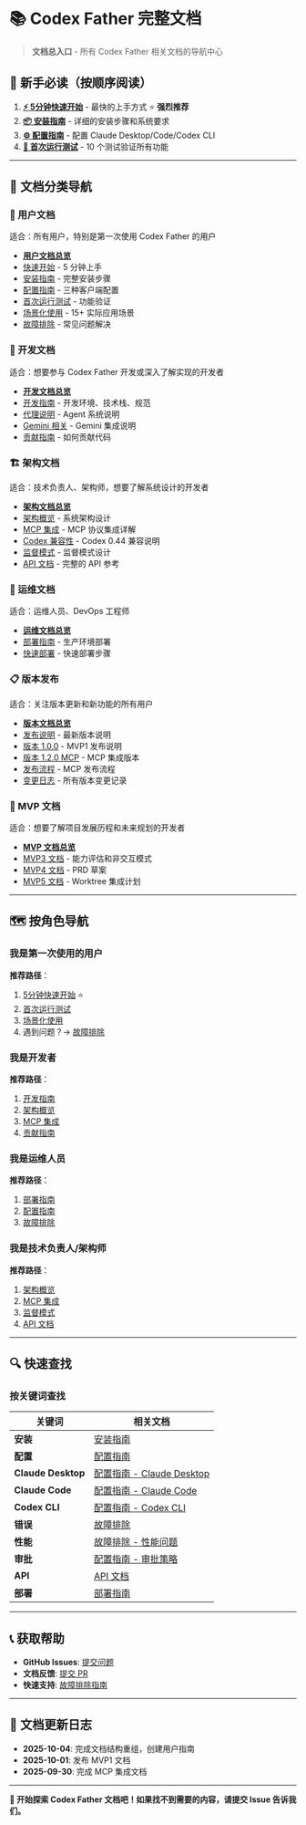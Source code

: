 # 📚 Codex Father 完整文档

> **文档总入口** - 所有 Codex Father 相关文档的导航中心

## 🚀 新手必读（按顺序阅读）

1. **[⚡ 5分钟快速开始](user/quick-start.md)** - 最快的上手方式 ⭐ **强烈推荐**
2. **[📦 安装指南](user/installation.md)** - 详细的安装步骤和系统要求
3. **[⚙️ 配置指南](user/configuration.md)** - 配置 Claude Desktop/Code/Codex CLI
4. **[🚀 首次运行测试](user/first-run.md)** - 10 个测试验证所有功能

---

## 📖 文档分类导航

### 👤 用户文档

适合：所有用户，特别是第一次使用 Codex Father 的用户

- **[用户文档总览](user/README.md)**
- [快速开始](user/quick-start.md) - 5 分钟上手
- [安装指南](user/installation.md) - 完整安装步骤
- [配置指南](user/configuration.md) - 三种客户端配置
- [首次运行测试](user/first-run.md) - 功能验证
- [场景化使用](user/use-cases/README.md) - 15+ 实际应用场景
- [故障排除](user/troubleshooting.md) - 常见问题解决

### 🔧 开发文档

适合：想要参与 Codex Father 开发或深入了解实现的开发者

- **[开发文档总览](developer/README.md)**
- [开发指南](developer/DEVELOPMENT.md) - 开发环境、技术栈、规范
- [代理说明](developer/AGENTS.md) - Agent 系统说明
- [Gemini 相关](developer/GEMINI.md) - Gemini 集成说明
- [贡献指南](developer/contributing.md) - 如何贡献代码

### 🏗️ 架构文档

适合：技术负责人、架构师，想要了解系统设计的开发者

- **[架构文档总览](architecture/README.md)**
- [架构概览](architecture/overview.md) - 系统架构设计
- [MCP 集成](architecture/mcp-integration.md) - MCP 协议集成详解
- [Codex 兼容性](architecture/codex-0.44-compatibility.md) - Codex 0.44 兼容说明
- [监督模式](architecture/supervision-patterns.md) - 监督模式设计
- [API 文档](architecture/api/) - 完整的 API 参考

### 🚀 运维文档

适合：运维人员、DevOps 工程师

- **[运维文档总览](operations/README.md)**
- [部署指南](operations/DEPLOY.md) - 生产环境部署
- [快速部署](operations/QUICK_DEPLOY.md) - 快速部署步骤

### 📋 版本发布

适合：关注版本更新和新功能的所有用户

- **[版本文档总览](releases/README.md)**
- [发布说明](releases/RELEASE_NOTES.md) - 最新版本说明
- [版本 1.0.0](releases/VERSION_1.0.0.md) - MVP1 发布说明
- [版本 1.2.0 MCP](releases/VERSION_MCP_1.2.0.md) - MCP 集成版本
- [发布流程](releases/RELEASE_FLOW_MCP.md) - MCP 发布流程
- [变更日志](../CHANGELOG.md) - 所有版本变更记录

### 🎯 MVP 文档

适合：想要了解项目发展历程和未来规划的开发者

- **[MVP 文档总览](mvp/README.md)**
- [MVP3 文档](mvp/mvp3/) - 能力评估和非交互模式
- [MVP4 文档](mvp/mvp4/) - PRD 草案
- [MVP5 文档](mvp/mvp5/) - Worktree 集成计划

---

## 🗺️ 按角色导航

### 我是第一次使用的用户

**推荐路径**：

1. [5分钟快速开始](user/quick-start.md) ⭐
2. [首次运行测试](user/first-run.md)
3. [场景化使用](user/use-cases/README.md)
4. 遇到问题？→ [故障排除](user/troubleshooting.md)

### 我是开发者

**推荐路径**：

1. [开发指南](developer/DEVELOPMENT.md)
2. [架构概览](architecture/overview.md)
3. [MCP 集成](architecture/mcp-integration.md)
4. [贡献指南](developer/contributing.md)

### 我是运维人员

**推荐路径**：

1. [部署指南](operations/DEPLOY.md)
2. [配置指南](user/configuration.md#高级配置)
3. [故障排除](user/troubleshooting.md)

### 我是技术负责人/架构师

**推荐路径**：

1. [架构概览](architecture/overview.md)
2. [MCP 集成](architecture/mcp-integration.md)
3. [监督模式](architecture/supervision-patterns.md)
4. [API 文档](architecture/api/)

---

## 🔍 快速查找

### 按关键词查找

| 关键词 | 相关文档 |
|--------|----------|
| **安装** | [安装指南](user/installation.md) |
| **配置** | [配置指南](user/configuration.md) |
| **Claude Desktop** | [配置指南 - Claude Desktop](user/configuration.md#配置-claude-desktop) |
| **Claude Code** | [配置指南 - Claude Code](user/configuration.md#配置-claude-code) |
| **Codex CLI** | [配置指南 - Codex CLI](user/configuration.md#配置-codex-cli-rmcp) |
| **错误** | [故障排除](user/troubleshooting.md) |
| **性能** | [故障排除 - 性能问题](user/troubleshooting.md#性能问题) |
| **审批** | [配置指南 - 审批策略](user/configuration.md#审批策略配置) |
| **API** | [API 文档](architecture/api/) |
| **部署** | [部署指南](operations/DEPLOY.md) |

---

## 📞 获取帮助

- **GitHub Issues**: [提交问题](https://github.com/yuanyuanyuan/codex-father/issues)
- **文档反馈**: [提交 PR](https://github.com/yuanyuanyuan/codex-father/pulls)
- **快速支持**: [故障排除指南](user/troubleshooting.md)

---

## 📌 文档更新日志

- **2025-10-04**: 完成文档结构重组，创建用户指南
- **2025-10-01**: 发布 MVP1 文档
- **2025-09-30**: 完成 MCP 集成文档

---

**🎉 开始探索 Codex Father 文档吧！如果找不到需要的内容，请提交 Issue 告诉我们。**

